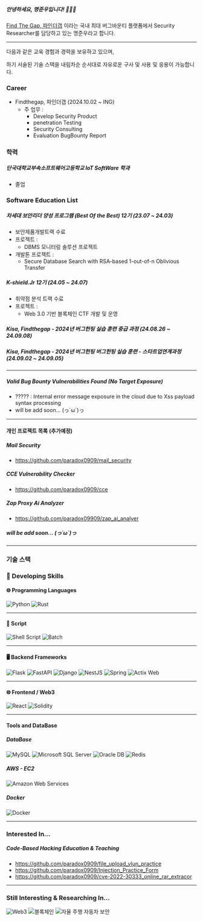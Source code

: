 ##### 안녕하세요, 명준우입니다! 👐🖖🖖
[Find The Gap, 파인더갭](http://findthegap.co.kr) 이라는
국내 최대 버그바운티 플랫폼에서 Security Researcher를 담당하고 있는 명준우라고 합니다.

---


다음과 같은 교육 경험과 경력을 보유하고 있으며,

하기 서술된 기술 스택을 내림차순 순서대로 자유로운 구사 및 사용 및 응용이 가능합니다.

### Career
- Findthegap, 파인더갭 (2024.10.02 ~ ING)
  - 주 업무 :
      - Develop Security Product
      - penetration Testing
      - Security Consulting
      - Evaluation BugBounty Report
### 학력

##### 단국대학교부속소프트웨어고등학교 IoT SoftWare 학과
- 졸업


### Software Education List

##### 차세대 보안리더 양성 프로그램 (Best Of the Best) 12기 (23.07 ~ 24.03)
- 보안제품개발트랙 수료
- 프로젝트 : 
  - DBMS 모니터링 솔루션 프로젝트
- 개발톤 프로젝트 :
  - Secure Database Search with RSA-based 1-out-of-n Oblivious Transfer 

##### K-shield.Jr 12기 (24.05 ~ 24.07)
- 취약점 분석 트랙 수료
- 프로젝트 :
  - Web 3.0 기반 블록체인 CTF 개발 및 운영

##### Kisa, Findthegap - 2024년 버그헌팅 실습 훈련 중급 과정 (24.08.26 ~ 24.09.08)
##### Kisa, Findthegap - 2024년 버그헌팅 버그헌팅 실습 훈련 - 스타트업연계과정 (24.09.02 ~ 24.09.05)
--- 
##### Valid Bug Bounty Vulnerabilities Found (No Target Exposure) 
- ????? : Internal error message exposure in the cloud due to Xss payload syntax processing
- will be add soon... (っ´ω`)っ


---
#### 개인 프로젝트 목록 (추가예정)
##### Mail Security
- https://github.com/paradox0909/mail_security
##### CCE Vulnerability Checker
- https://github.com/paradox0909/cce
##### Zap Proxy Ai Analyzer
- https://github.com/paradox09909/zap_ai_analyer
##### will be add soon... (っ´ω`)っ
---
<!--
**paradox0909/paradox0909** is a ✨ _special_ ✨ repository because its `README.md` (this file) appears on your GitHub profile.

Here are some ideas to get you started:

- 🔭 I’m currently working on ...
- 🌱 I’m currently learning ...
- 👯 I’m looking to collaborate on ...
- 🤔 I’m looking for help with ...
- 💬 Ask me about ...
- 📫 How to reach me: ...
- 😄 Pronouns: ...
- ⚡ Fun fact: ...
-->
### 기술 스택
### 🚀 Developing Skills

#### 🌐 Programming Languages
![Python](https://img.shields.io/badge/python-3776AB.svg?style=for-the-badge&logo=python&logoColor=white)
![Rust](https://img.shields.io/badge/rust-orange.svg?style=for-the-badge&logo=rust&logoColor=white)

---

#### 🐚 Script
![Shell Script](https://img.shields.io/badge/shell_script-5391FE.svg?style=for-the-badge&logo=gnu-bash&logoColor=white)
![Batch](https://img.shields.io/badge/batch-4B4B4B.svg?style=for-the-badge&logo=windows&logoColor=white)

---

#### 🖥️ Backend Frameworks
![Flask](https://img.shields.io/badge/flask-000000.svg?style=for-the-badge&logo=flask&logoColor=white)
![FastAPI](https://img.shields.io/badge/fastapi-009688.svg?style=for-the-badge&logo=fastapi&logoColor=white)
![Django](https://img.shields.io/badge/django-092E20.svg?style=for-the-badge&logo=django&logoColor=white)
![NestJS](https://img.shields.io/badge/nestjs-E0234E.svg?style=for-the-badge&logo=nestjs&logoColor=white)
![Spring](https://img.shields.io/badge/spring-6DB33F.svg?style=for-the-badge&logo=spring&logoColor=white)
![Actix Web](https://img.shields.io/badge/actix_web-5176b6.svg?style=for-the-badge&logo=rust&logoColor=white)

---

#### 🌐 Frontend / Web3
![React](https://img.shields.io/badge/react-61DAFB.svg?style=for-the-badge&logo=react&logoColor=black)
![Solidity](https://img.shields.io/badge/solidity-3C3C3D?style=for-the-badge&logo=solidity&logoColor=white)



---

#### Tools and DataBase
##### DataBase
![MySQL](https://img.shields.io/badge/mysql-4479A1.svg?style=for-the-badge&logo=mysql&logoColor=white)
![Microsoft SQL Server](https://img.shields.io/badge/mssql-CC2927.svg?style=for-the-badge&logo=microsoftsqlserver&logoColor=white)
![Oracle DB](https://img.shields.io/badge/oracle_db-F80000.svg?style=for-the-badge&logo=oracle&logoColor=white)
![Redis](https://img.shields.io/badge/redis-DC382D.svg?style=for-the-badge&logo=redis&logoColor=white)

##### AWS - EC2
![Amazon Web Services](https://img.shields.io/badge/AWS-232F3E.svg?style=for-the-badge&logo=amazonaws&logoColor=white)

##### Docker
![Docker](https://img.shields.io/badge/docker-2496ED.svg?style=for-the-badge&logo=docker&logoColor=white)

---

### Interested In...

####
##### Code-Based Hacking Education & Teaching
  - https://github.com/paradox0909/file_upload_vlun_practice
  - https://github.com/paradox0909/Injection_Practice_Form
  - https://github.com/paradox0909/cve-2022-30333_online_rar_extracor
---
### Still Interesting & Researching In...
![Web3](https://img.shields.io/badge/web3-20232a.svg?style=for-the-badge&logo=web3&logoColor=61DAFB)
![블록체인](https://img.shields.io/badge/blockchain-20232a.svg?style=for-the-badge&logo=blockchain&logoColor=61DAFB)
![자율 주행 자동차 보안](https://img.shields.io/badge/autonomous_car_security-20232a.svg?style=for-the-badge&logo=car&logoColor=61DAFB)
